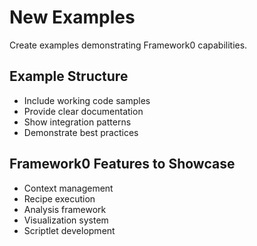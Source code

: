 # New Examples

Create examples demonstrating Framework0 capabilities.

## Example Structure
- Include working code samples
- Provide clear documentation  
- Show integration patterns
- Demonstrate best practices

## Framework0 Features to Showcase
- Context management
- Recipe execution
- Analysis framework
- Visualization system
- Scriptlet development
